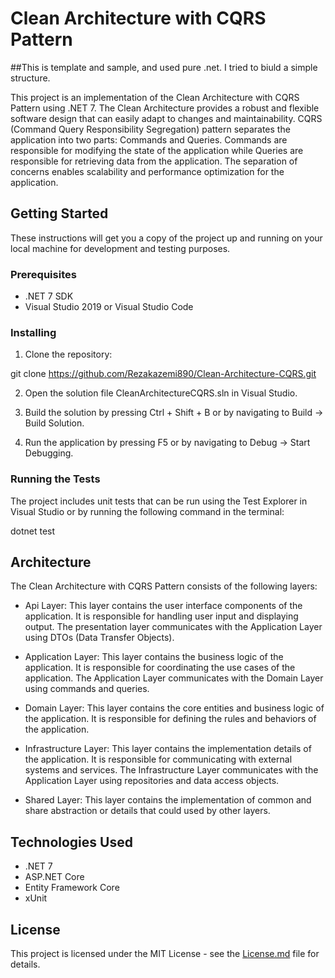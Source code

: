 # Clean Architecture with CQRS Pattern

##This is template and sample, and used pure .net. I tried to biuld a simple structure.

This project is an implementation of the Clean Architecture with CQRS Pattern using .NET 7. The Clean Architecture provides a robust and flexible software design that can easily adapt to changes and maintainability. CQRS (Command Query Responsibility Segregation) pattern separates the application into two parts: Commands and Queries. Commands are responsible for modifying the state of the application while Queries are responsible for retrieving data from the application. The separation of concerns enables scalability and performance optimization for the application.
 

## Getting Started

These instructions will get you a copy of the project up and running on your local machine for development and testing purposes.

### Prerequisites

* .NET 7 SDK
* Visual Studio 2019 or Visual Studio Code

### Installing

1. Clone the repository:


git clone https://github.com/Rezakazemi890/Clean-Architecture-CQRS.git


2. Open the solution file CleanArchitectureCQRS.sln in Visual Studio.

3. Build the solution by pressing Ctrl + Shift + B or by navigating to Build -> Build Solution.

4. Run the application by pressing F5 or by navigating to Debug -> Start Debugging.

### Running the Tests

The project includes unit tests that can be run using the Test Explorer in Visual Studio or by running the following command in the terminal:


dotnet test


## Architecture

The Clean Architecture with CQRS Pattern consists of the following layers:

* Api Layer: This layer contains the user interface components of the application. It is responsible for handling user input and displaying output. The presentation layer communicates with the Application Layer using DTOs (Data Transfer Objects).

* Application Layer: This layer contains the business logic of the application. It is responsible for coordinating the use cases of the application. The Application Layer communicates with the Domain Layer using commands and queries.

* Domain Layer: This layer contains the core entities and business logic of the application. It is responsible for defining the rules and behaviors of the application.

* Infrastructure Layer: This layer contains the implementation details of the application. It is responsible for communicating with external systems and services. The Infrastructure Layer communicates with the Application Layer using repositories and data access objects.

* Shared Layer: This layer contains the implementation of common and share abstraction or details that could used by other layers.

## Technologies Used

* .NET 7
* ASP.NET Core
* Entity Framework Core
* xUnit

## License

This project is licensed under the MIT License - see the [License.md](License.md) file for details.
